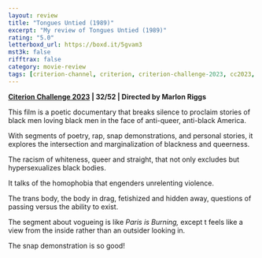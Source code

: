 ```yaml
---
layout: review
title: "Tongues Untied (1989)"
excerpt: "My review of Tongues Untied (1989)"
rating: "5.0"
letterboxd_url: https://boxd.it/5gvam3
mst3k: false
rifftrax: false
category: movie-review
tags: [criterion-channel, criterion, criterion-challenge-2023, cc2023, queer, 1001-movies]
---
```


<b><a href="https://boxd.it/pXW6q/detail" target="_blank" rel="noopener">Citerion Challenge 2023</a> | 32/52 | Directed by Marlon Riggs</b>

This film is a poetic documentary that breaks silence to proclaim stories of black men loving black men in the face of anti-queer, anti-black America.

With segments of poetry, rap, snap demonstrations, and personal stories, it explores the intersection and marginalization of blackness and queerness.

The racism of whiteness, queer and straight, that not only excludes but hypersexualizes black bodies.

It talks of the homophobia that engenders unrelenting violence.

The trans body, the body in drag, fetishized and hidden away, questions of passing versus the ability to exist.

The segment about vogueing is like <i>Paris is Burning,</i> except t feels like a view from the inside rather than an outsider looking in.

The snap demonstration is so good!
